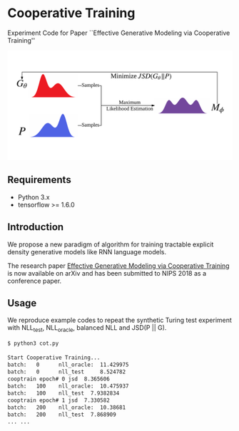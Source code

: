 # Cooperative Training
Experiment Code for Paper ``Effective Generative Modeling via Cooperative Training''

![](./figure/cot.png)
## Requirements
* Python 3.x
* tensorflow >= 1.6.0
## Introduction
We propose a new paradigm of algorithm for training tractable explicit density generative models like RNN language models.

The research paper [Effective Generative Modeling via Cooperative Training](https://arxiv.org/abs/18??.???) is now available on arXiv and has been submitted to NIPS 2018 as a conference paper.
## Usage
We reproduce example codes to repeat the synthetic Turing test experiment with NLL<sub>test</sub>, NLL<sub>oracle</sub>, balanced NLL and JSD(P || G).
```
$ python3 cot.py

Start Cooperative Training...
batch:   0      nll_oracle:  11.429975
batch:	 0      nll_test     8.524782
cooptrain epoch# 0 jsd  8.365606
batch:   100    nll_oracle:  10.475937
batch:	 100    nll_test  7.9382834
cooptrain epoch# 1 jsd  7.330582
batch:   200    nll_oracle:  10.38681
batch:	 200    nll_test  7.868909
... ...
```


